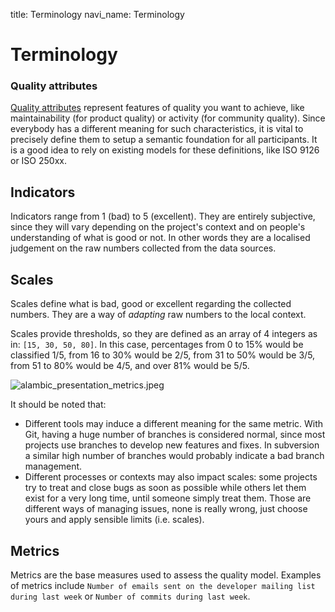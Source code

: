 title: Terminology
navi_name: Terminology


# Terminology

### Quality attributes

[Quality attributes](Attributes.html) represent features of quality you want to achieve, like maintainability (for product quality) or activity (for community quality). Since everybody has a different meaning for such characteristics, it is vital to precisely define them to setup a semantic foundation for all participants. It is a good idea to rely on existing models for these definitions, like ISO 9126 or ISO 250xx.

## Indicators

Indicators range from 1 (bad) to 5 (excellent). They are entirely subjective, since they will vary depending on the project's context and on people's understanding of what is good or not. In other words they are a localised judgement on the raw numbers collected from the data sources.

## Scales

Scales define what is bad, good or excellent regarding the collected numbers. They are a way of *adapting* raw numbers to the local context.

Scales provide thresholds, so they are defined as an array of 4 integers as in: `[15, 30, 50, 80]`. In this case, percentages from 0 to 15% would be classified 1/5, from 16 to 30% would be 2/5, from 31 to 50% would be 3/5, from 51 to 80% would be 4/5, and over 81% would be 5/5.

![alambic_presentation_metrics.jpeg](/images/alambic_presentation_metrics.jpeg)

It should be noted that:

* Different tools may induce a different meaning for the same metric. With Git, having a huge number of branches is considered normal, since most projects use branches to develop new features and fixes. In subversion a similar high number of branches would probably indicate a bad branch management.
* Different processes or contexts may also impact scales: some projects try to treat and close bugs as soon as possible while others let them exist for a very long time, until someone simply treat them. Those are different ways of managing issues, none is really wrong, just choose yours and apply sensible limits (i.e. scales).

## Metrics

Metrics are the base measures used to assess the quality model. Examples of metrics include `Number of emails sent on the developer mailing list during last week` or `Number of commits during last week`.
